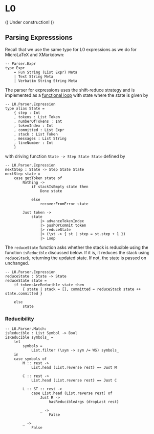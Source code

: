 # L0

(( Under construction! ))



## Parsing Expresssions

Recall that we use the same type for  L0 expressions as we do
for MicroLaTeX and XMarkdown:

```text
-- Parser.Expr
type Expr
    = Fun String (List Expr) Meta
    | Text String Meta
    | Verbatim String String Meta
```

The parser for expressions uses the shift-reduce strategy
and is implemented as a 
[functional loop](/docs-scripta-compiler/common-code#functional-loops/) with state
where the state is given by

```
-- L0.Parser.Expression
type alias State =
    { step : Int
    , tokens : List Token
    , numberOfTokens : Int
    , tokenIndex : Int
    , committed : List Expr
    , stack : List Token
    , messages : List String
    , lineNumber : Int
    }
```

with driving function `State -> Step State State`
defined by

```
-- L0.Parser.Expression
nextStep : State -> Step State State
nextStep state =
    case getToken state of
        Nothing ->
            if stackIsEmpty state then
                Done state

            else
                recoverFromError state

        Just token ->
            state
                |> advanceTokenIndex
                |> pushOrCommit token
                |> reduceState
                |> (\st -> { st | step = st.step + 1 })
                |> Loop
```

The `reduceState` function asks whether the stack
is reducible using the function  `isReducible` discussed
below.  If it is, it reduces the stack using
`reduceStack`, returning the updated state.  If not,
the state is passed on unchanged.

```
-- L0.Parser.Expression
reduceState : State -> State
reduceState state =
    if tokensAreReducible state then
        { state | stack = [], committed = reduceStack state ++ state.committed }

    else
        state
```

### Reducibility




```
-- L0.Parser.Match:
isReducible : List Symbol -> Bool
isReducible symbols_ =
    let
        symbols =
            List.filter (\sym -> sym /= WS) symbols_
    in
    case symbols of
        M :: rest ->
            List.head (List.reverse rest) == Just M

        C :: rest ->
            List.head (List.reverse rest) == Just C

        L :: ST :: rest ->
            case List.head (List.reverse rest) of
                Just R ->
                    hasReducibleArgs (dropLast rest)

                _ ->
                    False

        _ ->
            False
```
